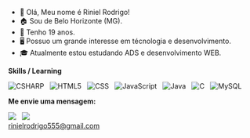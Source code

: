 - 👀 Olá, Meu nome é Riniel Rodrigo!
- 🏠 Sou de Belo Horizonte (MG).
- 🎈 Tenho 19 anos.
- 🖥 Possuo um grande interesse em técnologia e desenvolvimento.
- 🎓 Atualmente estou estudando ADS e desenvolvimento WEB.

**Skills / Learning**

![CSHARP](https://img.shields.io/badge/C%23-239120?style=for-the-badge&logo=c-sharp&logoColor=white)  &nbsp;
![HTML5](https://img.shields.io/badge/HTML5-E34F26?style=for-the-badge&logo=html5&logoColor=white)  &nbsp;
![CSS](https://img.shields.io/badge/CSS3-1572B6?style=for-the-badge&logo=css3&logoColor=white)  &nbsp;
![JavaScript](https://img.shields.io/badge/JavaScript-F7DF1E?style=for-the-badge&logo=javascript&logoColor=black)  &nbsp;
![Java](https://img.shields.io/badge/Java-ED8B00?style=for-the-badge&logo=java&logoColor=white)  &nbsp;
![C](https://img.shields.io/badge/C-00599C?style=for-the-badge&logo=c&logoColor=white)  &nbsp;
![MySQL](https://img.shields.io/badge/MySQL-00000F?style=for-the-badge&logo=mysql&logoColor=white)

**Me envie uma mensagem:**
<p align="left">
  
  <a href="https://www.linkedin.com/in/riniel-rodrigo-2319b9261/" alt="LinkedIn">
  <img src="https://img.shields.io/badge/-Linkedin-0e76a8?style=flat-square&logo=Linkedin&logoColor=white&link=LINK-DO-SEU-LINKEDIN" /></a>
  &nbsp;
  <a href="https://api.whatsapp.com/send?phone=31988537686" alt="WhatsApp">
  <img src="https://img.shields.io/badge/-WhatsApp-25d366?style=flat-square&labelColor=25d366&logo=whatsapp&logoColor=white&link=API-DO-SEU-WHATSAPP"/></a>
  <br>
  <a href="mailto:rinielrodrigo555@gmail.com">rinielrodrigo555@gmail.com</a>
  


  

<!--
**riniel-rodrigo/riniel-rodrigo** is a ✨ _special_ ✨ repository because its `README.md` (this file) appears on your GitHub profile.

Here are some ideas to get you started:

- 🔭 I’m currently working on ...
- 🌱 I’m currently learning ...
- 👯 I’m looking to collaborate on ...
- 🤔 I’m looking for help with ...
- 💬 Ask me about ...
- 📫 How to reach me: ...
- 😄 Pronouns: ...
- ⚡ Fun fact: ...
-->
